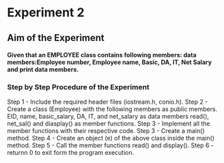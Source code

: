 # Experiment 2
## Aim of the Experiment
#### Given that an EMPLOYEE class contains following members: data members:Employee number, Employee name, Basic, DA, IT, Net Salary and print data members.
### Step by Step Procedure of the Experiment
Step 1 - Include the required header files (iostream.h, conio.h).
Step 2 - Create a class (Employee) with the following members as public members. EID, name, basic_salary, DA, IT, and net_salary as data members read(), net_sal() and diasplay() as member functions.
Step 3 - Implement all the member functions with their respective code.
Step 3 - Create a main() method.
Step 4 - Create an object (e) of the above class inside the main() method.
Step 5 - Call the member functions read() and display().
Step 6 - returnn 0 to exit form the program execution.
